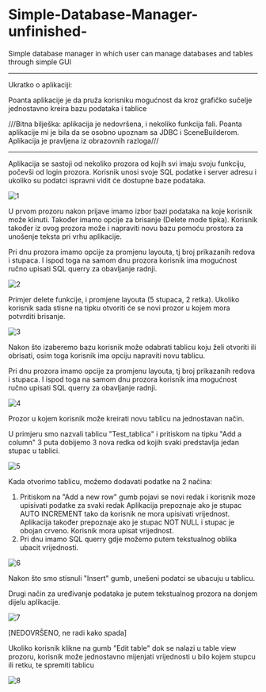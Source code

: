 # Simple-Database-Manager-unfinished-
Simple database manager in which user can manage databases and tables through simple GUI


------
Ukratko o aplikaciji:

Poanta aplikacije je da pruža korisniku mogućnost da kroz grafičko sučelje jednostavno kreira bazu podataka i tablice

///Bitna bilješka: aplikacija je nedovršena, i nekoliko funkcija fali. Poanta aplikacije mi je bila da se osobno upoznam sa JDBC i SceneBuilderom. Aplikacija je pravljena iz obrazovnih razloga///

------
Aplikacija se sastoji od nekoliko prozora od kojih svi imaju svoju funkciju, počevši od login prozora. Korisnik unosi svoje SQL podatke i server adresu i ukoliko su podatci ispravni vidit će dostupne baze podataka.

![1](https://user-images.githubusercontent.com/89515896/151012345-2b10bcbe-449f-4794-ab98-c849f5e5213e.png)

U prvom prozoru nakon prijave imamo izbor bazi podataka na koje korisnik može klinuti. Također imamo opcije za brisanje (Delete mode tipka). Korisnik također iz ovog prozora može i napraviti novu bazu pomoću prostora za unošenje teksta pri vrhu aplikacije.

Pri dnu prozora imamo opcije za promjenu layouta, tj broj prikazanih redova i stupaca. I ispod toga na samom dnu prozora korisnik ima mogućnost ručno upisati SQL querry za obavljanje radnji.

![2](https://user-images.githubusercontent.com/89515896/151012368-c662610c-16fb-435c-bbf0-006610d5244a.png)

Primjer delete funkcije, i promjene layouta (5 stupaca, 2 retka). Ukoliko korisnik sada stisne na tipku otvoriti će se novi prozor u kojem mora potvrditi brisanje.

![3](https://user-images.githubusercontent.com/89515896/151012487-730df8e5-5d40-435f-9f6d-56bcde0f4ffc.png)


Nakon što izaberemo bazu korisnik može odabrati tablicu koju želi otvoriti ili obrisati, osim toga korisnik ima opciju napraviti novu tablicu.

Pri dnu prozora imamo opcije za promjenu layouta, tj broj prikazanih redova i stupaca. I ispod toga na samom dnu prozora korisnik ima mogućnost ručno upisati SQL querry za obavljanje radnji.

![4](https://user-images.githubusercontent.com/89515896/151012563-0d1269df-f2c1-4e06-888c-a7b35e761688.png)

Prozor u kojem korisnik može kreirati novu tablicu na jednostavan način.

U primjeru smo nazvali tablicu "Test_tablica" i pritiskom na tipku "Add a column" 3 puta dobijemo 3 nova redka od kojih svaki predstavlja jedan stupac u tablici.

![5](https://user-images.githubusercontent.com/89515896/151012614-ed32f5c4-a474-4ae1-908e-541ae24ce2af.png)

Kada otvorimo tablicu, možemo dodavati podatke na 2 načina:

1) Pritiskom na "Add a new row" gumb pojavi se novi redak i korisnik moze upisivati podatke za svaki redak Aplikacija prepoznaje ako je stupac AUTO INCREMENT tako da korisnik ne mora upisivati vrijednost. Aplikacija također prepoznaje ako je stupac NOT NULL i stupac je obojan crveno. Korisnik mora upisat vrijednost.
2) Pri dnu imamo SQL querry gdje možemo putem tekstualnog oblika ubacit vrijednosti.

![6](https://user-images.githubusercontent.com/89515896/151012706-01f965b7-615c-4664-a8d0-292a330065ca.png)

Nakon što smo stisnuli "Insert" gumb, unešeni podatci se ubacuju u tablicu.

Drugi način za uređivanje podataka je putem tekstualnog prozora na donjem dijelu aplikacije.

![7](https://user-images.githubusercontent.com/89515896/151012821-1aad9d6f-feb6-4e59-b2de-7ec41728eace.png)

[NEDOVRŠENO, ne radi kako spada]

Ukoliko korisnik klikne na gumb "Edit table" dok se nalazi u table view prozoru, korisnik može jednostavno mijenjati vrijednosti u bilo kojem stupcu ili retku, te spremiti tablicu

![8](https://user-images.githubusercontent.com/89515896/151012895-ca808f2d-656e-4c89-8b96-59746254552f.png)

